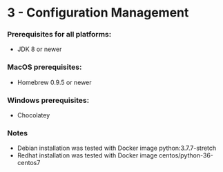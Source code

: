 # 3 - Configuration Management

### Prerequisites for all platforms:
- JDK 8 or newer

### MacOS prerequisites:
- Homebrew 0.9.5 or newer

### Windows prerequisites:
- Chocolatey

### Notes
- Debian installation was tested with Docker image python:3.7.7-stretch
- Redhat installation was tested with Docker image centos/python-36-centos7
